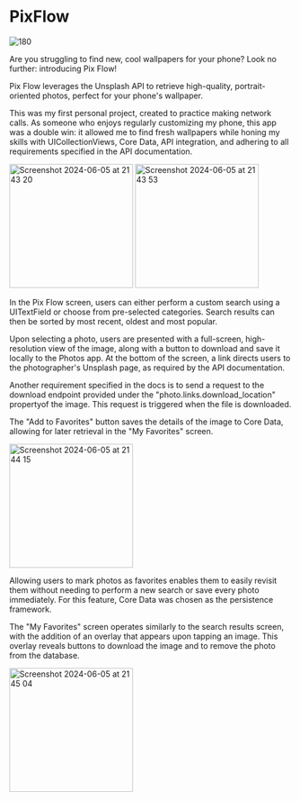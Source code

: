 # PixFlow
![180](https://github.com/AndreaBot/Pix-Flow/assets/128467098/65b65239-af70-4015-aa7f-ec6ef172cd5b)

Are you struggling to find new, cool wallpapers for your phone? Look no further: introducing Pix Flow!

Pix Flow leverages the Unsplash API to retrieve high-quality, portrait-oriented photos, perfect for your phone's wallpaper.

This was my first personal project, created to practice making network calls. As someone who enjoys regularly customizing my phone, this app was a double win: it allowed me to find fresh wallpapers while honing my skills with UICollectionViews, Core Data, API integration, and adhering to all requirements specified in the API documentation.

<img width="220" alt="Screenshot 2024-06-05 at 21 43 20" src="https://github.com/AndreaBot/Pix-Flow/assets/128467098/9f574921-96a2-49f0-a4bf-f1c8bc2d9906"> <img width="220" alt="Screenshot 2024-06-05 at 21 43 53" src="https://github.com/AndreaBot/Pix-Flow/assets/128467098/ba594b44-331f-492f-b478-88913d7fc67d">

In the Pix Flow screen, users can either perform a custom search using a UITextField or choose from pre-selected categories. Search results can then be sorted by most recent, oldest and most popular.

Upon selecting a photo, users are presented with a full-screen, high-resolution view of the image, along with a button to download and save it locally to the Photos app. At the bottom of the screen, a link directs users to the photographer's Unsplash page, as required by the API documentation.

Another requirement specified in the docs is to send a request to the download endpoint provided under the "photo.links.download_location" propertyof the image. This request is triggered when the file is downloaded.

The "Add to Favorites" button saves the details of the image to Core Data, allowing for later retrieval in the "My Favorites" screen.

<img width="220" alt="Screenshot 2024-06-05 at 21 44 15" src="https://github.com/AndreaBot/Pix-Flow/assets/128467098/8c4ebfb7-c5c9-4304-a487-22de4d26b7c9">

Allowing users to mark photos as favorites enables them to easily revisit them without needing to perform a new search or save every photo immediately. For this feature, Core Data was chosen as the persistence framework.

The "My Favorites" screen operates similarly to the search results screen, with the addition of an overlay that appears upon tapping an image. This overlay reveals buttons to download the image and to remove the photo from the database.

<img width="220" alt="Screenshot 2024-06-05 at 21 45 04" src="https://github.com/AndreaBot/Pix-Flow/assets/128467098/835118a6-1ed1-4512-8223-c6f31678c4f0">














